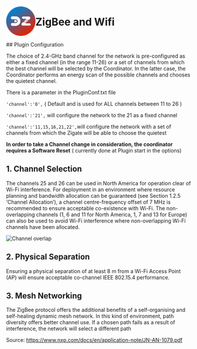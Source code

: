 <a href="Home.md"><img align="left" width="80" height="80" src="../Images/zigbee4domoticz-logo.png" alt="Logo"></a>

# ZigBee and Wifi

</br>
## Plugin Configuration

The choice of 2.4-GHz band channel for the network is pre-configured as either a fixed channel (in the range 11-26) or a set of channels from which the best channel will be selected by the Coordinator. In the latter case, the Coordinator performs an energy scan of the possible channels and chooses the quietest channel.

There is a parameter in the PluginConf.txt file

`'channel':'0',` ( Default and is used for ALL channels between 11 to 26 )

`'channel':'21',` will configure the network to the 21 as a fixed channel

`'channel':'11,15,16,21,22',`will configure the network with a set of channels from which the Zigate will be able to choose the quietest

**In order to take a Channel change in consideration, the coordinator requires a Software Reset** ( currently done at Plugin start in the options)

## 1. Channel Selection
The channels 25 and 26 can be used in North America for operation clear of Wi-Fi interference.
For deployment in an environment where resource planning and bandwidth allocation can be guaranteed (see Section 1.2.5
 ‘Channel Allocation’), a channel centre-frequency offset of 7 MHz is recommended to ensure acceptable co-existence with Wi-Fi.   The non-overlapping channels (1, 6 and 11 for North America, 1, 7 and 13 for Europe) can also be used
to avoid Wi-Fi interference where non-overlapping Wi-Fi channels have been allocated.

![Channel overlap](../Images/Channel-Allocations.png)


## 2. Physical Separation
Ensuring a physical separation of at least 8 m from a Wi-Fi Access Point (AP) will ensure acceptable co-channel IEEE 802.15.4 performance.

## 3. Mesh Networking
The ZigBee protocol offers the additional benefits of a self-organising and self-healing dynamic mesh network. In this kind of environment, path diversity offers better channel use. If a chosen path fails as a result of interference, the network will select a different path

Source: https://www.nxp.com/docs/en/application-note/JN-AN-1079.pdf
